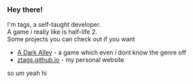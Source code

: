 ### Hey there!
I'm tags, a self-taught developer. <br>
A game i really like is half-life 2. <br>
Some projects you can check out if you want
  - [A Dark Alley](https://github.com/zTags/ADarkAlley) - a game which even i dont know the genre off
  - [ztags.github.io](https://github.com/zTags/ztags.github.io) - my personal website

so um yeah hi
